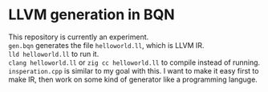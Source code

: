 # LLVM generation in BQN
This repository is currently an experiment.  
`gen.bqn` generates the file `helloworld.ll`, which is LLVM IR.  
`lld helloworld.ll` to run it.  
`clang helloworld.ll` or `zig cc helloworld.ll` to compile instead of running.  
`insperation.cpp` is similar to my goal with this. I want to make it easy first to make IR, then work on some kind of generator like a programming languge.
